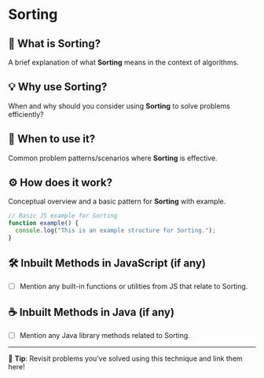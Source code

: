# Sorting

## 📌 What is Sorting?
A brief explanation of what **Sorting** means in the context of algorithms.

## 💡 Why use Sorting?
When and why should you consider using **Sorting** to solve problems efficiently?

## 🧠 When to use it?
Common problem patterns/scenarios where **Sorting** is effective.

## ⚙️ How does it work?
Conceptual overview and a basic pattern for **Sorting** with example.

```js
// Basic JS example for Sorting
function example() {
  console.log("This is an example structure for Sorting.");
}
```

## 🛠️ Inbuilt Methods in JavaScript (if any)
- [ ] Mention any built-in functions or utilities from JS that relate to Sorting.

## ☕ Inbuilt Methods in Java (if any)
- [ ] Mention any Java library methods related to Sorting.

---

📘 **Tip**: Revisit problems you’ve solved using this technique and link them here!
